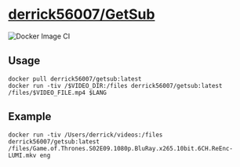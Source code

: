 # [derrick56007/GetSub](https://github.com/Derrick56007/getsub)

![Docker Image CI](https://github.com/Derrick56007/getsub/workflows/Docker%20Image%20CI/badge.svg)

## Usage 

```
docker pull derrick56007/getsub:latest
docker run -tiv /$VIDEO_DIR:/files derrick56007/getsub:latest /files/$VIDEO_FILE.mp4 $LANG
```

## Example

```
docker run -tiv /Users/derrick/videos:/files derrick56007/getsub:latest /files/Game.of.Thrones.S02E09.1080p.BluRay.x265.10bit.6CH.ReEnc-LUMI.mkv eng
```
